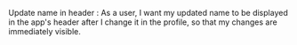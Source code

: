 Update name in header : 
As a user, I want my updated name to be displayed in the app's header after I change it in the profile, so that my changes are immediately visible.
